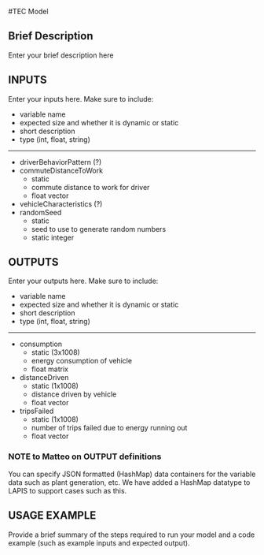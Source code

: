 #TEC Model

## Brief Description
Enter your brief description here

## INPUTS
Enter your inputs here.  Make sure to include:
* variable name
* expected size and whether it is dynamic or static
* short description
* type (int, float, string)

---
* driverBehaviorPattern (?)
* commuteDistanceToWork
  * static
  * commute distance to work for driver
  * float vector
* vehicleCharacteristics (?)
* randomSeed
  * static
  * seed to use to generate random numbers
  * static integer

## OUTPUTS
Enter your outputs here.  Make sure to include:
* variable name
* expected size and whether it is dynamic or static
* short description
* type (int, float, string)

---

* consumption
  * static (3x1008)
  * energy consumption of vehicle 
  * float matrix
* distanceDriven 
  * static (1x1008)
  * distance driven by vehicle
  * float vector
* tripsFailed
  * static (1x1008)
  * number of trips failed due to energy running out
  * float vector

### NOTE to Matteo on OUTPUT definitions
You can specify JSON formatted (HashMap) data containers for the variable data such as plant generation, etc.  We have added a HashMap datatype to LAPIS to support cases such as this.

## USAGE EXAMPLE
Provide a brief summary of the steps required to run your model and a code example (such as example inputs and expected output).
